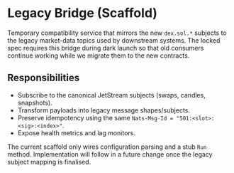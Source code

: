 # Legacy Bridge (Scaffold)

Temporary compatibility service that mirrors the new `dex.sol.*` subjects to the
legacy market-data topics used by downstream systems. The locked spec requires
this bridge during dark launch so that old consumers continue working while we
migrate them to the new contracts.

## Responsibilities

* Subscribe to the canonical JetStream subjects (swaps, candles, snapshots).
* Transform payloads into legacy message shapes/subjects.
* Preserve idempotency using the same `Nats-Msg-Id = "501:<slot>:<sig>:<index>"`.
* Expose health metrics and lag monitors.

The current scaffold only wires configuration parsing and a stub `Run` method.
Implementation will follow in a future change once the legacy subject mapping is
finalised.
